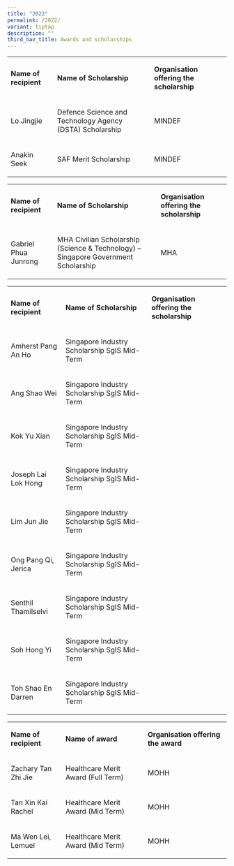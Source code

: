 ```yaml
---
title: "2022"
permalink: /2022/
variant: tiptap
description: ""
third_nav_title: Awards and scholarships
---
```

<table style="minWidth: 75px">
<colgroup>
<col>
<col>
<col>
</colgroup>
<tbody>
<tr>
<td rowspan="1" colspan="1">
<p><strong>Name of recipient</strong>
</p>
</td>
<td rowspan="1" colspan="1">
<p><strong>Name of Scholarship</strong>
</p>
</td>
<td rowspan="1" colspan="1">
<p><strong>Organisation offering the scholarship</strong>
</p>
</td>
</tr>
<tr>
<td rowspan="1" colspan="1">
<p>Lo Jingjie</p>
</td>
<td rowspan="1" colspan="1">
<p>Defence Science and Technology Agency (DSTA) Scholarship</p>
</td>
<td rowspan="1" colspan="1">
<p>MINDEF</p>
</td>
</tr>
<tr>
<td rowspan="1" colspan="1">
<p>Anakin Seek</p>
</td>
<td rowspan="1" colspan="1">
<p>SAF Merit Scholarship</p>
</td>
<td rowspan="1" colspan="1">
<p>MINDEF</p>
</td>
</tr>
</tbody>
</table>
<p></p>
<p></p>
<table style="minWidth: 75px">
<colgroup>
<col>
<col>
<col>
</colgroup>
<tbody>
<tr>
<td rowspan="1" colspan="1">
<p><strong>Name of recipient</strong>
</p>
</td>
<td rowspan="1" colspan="1">
<p><strong>Name of Scholarship</strong>
</p>
</td>
<td rowspan="1" colspan="1">
<p><strong>Organisation offering the scholarship</strong>
</p>
</td>
</tr>
<tr>
<td rowspan="1" colspan="1">
<p>Gabriel Phua Junrong</p>
</td>
<td rowspan="1" colspan="1">
<p>MHA Civilian Scholarship (Science &amp; Technology) – Singapore Government
Scholarship</p>
</td>
<td rowspan="1" colspan="1">
<p>MHA</p>
</td>
</tr>
</tbody>
</table>
<p></p>
<table style="minWidth: 75px">
<colgroup>
<col>
<col>
<col>
</colgroup>
<tbody>
<tr>
<td rowspan="1" colspan="1">
<p><strong>Name of recipient</strong>
</p>
</td>
<td rowspan="1" colspan="1">
<p><strong>Name of Scholarship</strong>
</p>
</td>
<td rowspan="1" colspan="1">
<p><strong>Organisation offering the scholarship</strong>
</p>
</td>
</tr>
<tr>
<td rowspan="1" colspan="1">
<p>Amherst Pang An Ho</p>
</td>
<td rowspan="1" colspan="1">
<p>Singapore Industry Scholarship SgIS Mid-Term</p>
</td>
<td rowspan="1" colspan="1">
<p>&nbsp;</p>
</td>
</tr>
<tr>
<td rowspan="1" colspan="1">
<p>Ang Shao Wei</p>
</td>
<td rowspan="1" colspan="1">
<p>Singapore Industry Scholarship SgIS Mid-Term</p>
</td>
<td rowspan="1" colspan="1">
<p>&nbsp;</p>
</td>
</tr>
<tr>
<td rowspan="1" colspan="1">
<p>Kok Yu Xian</p>
</td>
<td rowspan="1" colspan="1">
<p>Singapore Industry Scholarship SgIS Mid-Term</p>
</td>
<td rowspan="1" colspan="1">
<p>&nbsp;</p>
</td>
</tr>
<tr>
<td rowspan="1" colspan="1">
<p>Joseph Lai Lok Hong</p>
</td>
<td rowspan="1" colspan="1">
<p>Singapore Industry Scholarship SgIS Mid-Term</p>
</td>
<td rowspan="1" colspan="1">
<p>&nbsp;</p>
</td>
</tr>
<tr>
<td rowspan="1" colspan="1">
<p>Lim Jun Jie</p>
</td>
<td rowspan="1" colspan="1">
<p>Singapore Industry Scholarship SgIS Mid-Term</p>
</td>
<td rowspan="1" colspan="1">
<p>&nbsp;</p>
</td>
</tr>
<tr>
<td rowspan="1" colspan="1">
<p>Ong Pang Qi, Jerica</p>
</td>
<td rowspan="1" colspan="1">
<p>Singapore Industry Scholarship SgIS Mid-Term</p>
</td>
<td rowspan="1" colspan="1">
<p>&nbsp;</p>
</td>
</tr>
<tr>
<td rowspan="1" colspan="1">
<p>Senthil Thamilselvi</p>
</td>
<td rowspan="1" colspan="1">
<p>Singapore Industry Scholarship SgIS Mid-Term</p>
</td>
<td rowspan="1" colspan="1">
<p>&nbsp;</p>
</td>
</tr>
<tr>
<td rowspan="1" colspan="1">
<p>Soh Hong Yi</p>
</td>
<td rowspan="1" colspan="1">
<p>Singapore Industry Scholarship SgIS Mid-Term</p>
</td>
<td rowspan="1" colspan="1">
<p>&nbsp;</p>
</td>
</tr>
<tr>
<td rowspan="1" colspan="1">
<p>Toh Shao En Darren</p>
</td>
<td rowspan="1" colspan="1">
<p>Singapore Industry Scholarship SgIS Mid-Term</p>
</td>
<td rowspan="1" colspan="1">
<p>&nbsp;</p>
</td>
</tr>
</tbody>
</table>
<p></p>
<p></p>
<table style="minWidth: 75px">
<colgroup>
<col>
<col>
<col>
</colgroup>
<tbody>
<tr>
<td rowspan="1" colspan="1">
<p><strong>Name of recipient</strong>
</p>
</td>
<td rowspan="1" colspan="1">
<p><strong>Name of award</strong>
</p>
</td>
<td rowspan="1" colspan="1">
<p><strong>Organisation offering the award</strong>
</p>
</td>
</tr>
<tr>
<td rowspan="1" colspan="1">
<p>Zachary Tan Zhi Jie</p>
</td>
<td rowspan="1" colspan="1">
<p>Healthcare Merit Award (Full Term)</p>
</td>
<td rowspan="1" colspan="1">
<p>MOHH</p>
</td>
</tr>
<tr>
<td rowspan="1" colspan="1">
<p>Tan Xin Kai Rachel</p>
</td>
<td rowspan="1" colspan="1">
<p>Healthcare Merit Award (Mid Term)</p>
</td>
<td rowspan="1" colspan="1">
<p>MOHH</p>
</td>
</tr>
<tr>
<td rowspan="1" colspan="1">
<p>Ma Wen Lei, Lemuel</p>
</td>
<td rowspan="1" colspan="1">
<p>Healthcare Merit Award (Mid Term)</p>
</td>
<td rowspan="1" colspan="1">
<p>MOHH</p>
</td>
</tr>
</tbody>
</table>
<p></p>